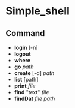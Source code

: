 # Simple_shell

## Command
- **login** [-n]
- **logout**
- **where**
- **go** *path*
- **create** [-d] *path*
- **list** [path]
- **print** *file*
- **find** "text" *file*
- **findDat** *file* *path*
